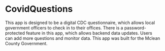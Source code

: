 # CovidQuestions

This app is designed to be a digital CDC questionnaire, which allows local government officers to check in to their offices.
There is a password-protected feature in this app, which allows backend data updates.
Users can add more questions and monitor data.
This app was built for the Mclean County Government.
